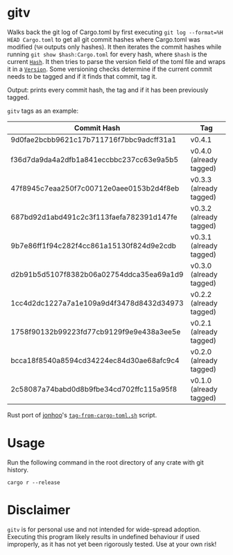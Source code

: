# gitv

Walks back the git log of Cargo.toml by first executing `git log --format=%H
HEAD Cargo.toml` to get all git commit hashes where Cargo.toml was modified
(`%H` outputs only hashes). It then iterates the commit hashes while running
`git show $hash:Cargo.toml` for every hash, where `$hash` is the current
[`Hash`](src/hash.rs). It then tries to parse the version field of the toml file
and wraps it in a [`Version`](src/version.rs). Some versioning checks determine
if the current commit needs to be tagged and if it finds that commit, tag it. 

Output: prints every commit hash, the tag and if it has been previously tagged. 

`gitv` tags as an example:

| Commit Hash                              | Tag                     |
| -----------------------------------------|-------------------------|
| 9d0fae2bcbb9621c17b711716f7bbc9adcff31a1 | v0.4.1                  |
| f36d7da9da4a2dfb1a841eccbbc237cc63e9a5b5 | v0.4.0 (already tagged) |
| 47f8945c7eaa250f7c00712e0aee0153b2d4f8eb | v0.3.3 (already tagged) |
| 687bd92d1abd491c2c3f113faefa782391d147fe | v0.3.2 (already tagged) |
| 9b7e86ff1f94c282f4cc861a15130f824d9e2cdb | v0.3.1 (already tagged) |
| d2b91b5d5107f8382b06a02754ddca35ea69a1d9 | v0.3.0 (already tagged) |
| 1cc4d2dc1227a7a1e109a9d4f3478d8432d34973 | v0.2.2 (already tagged) |
| 1758f90132b99223fd77cb9129f9e9e438a3ee5e | v0.2.1 (already tagged) |
| bcca18f8540a8594cd34224ec84d30ae68afc9c4 | v0.2.0 (already tagged) |
| 2c58087a74babd0d8b9fbe34cd702ffc115a95f8 | v0.1.0 (already tagged) |

Rust port of [jonhoo](https://github.com/jonhoo)'s
[`tag-from-cargo-toml.sh`](https://github.com/jonhoo/configs/blob/master/bins/bin/tag-from-cargo-toml.sh)
script.

# Usage

Run the following command in the root directory of any crate with git history.
```
cargo r --release
```

# Disclaimer

`gitv` is for personal use and not intended for wide-spread adoption. Executing
this program likely results in undefined behaviour if used improperly, as it has
not yet been rigorously tested. Use at your own risk!
